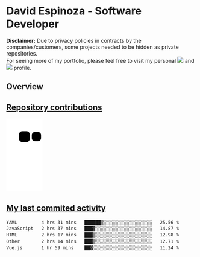 # David Espinoza - Software Developer
<div id="links">
  <p>
    <strong>Disclaimer:</strong> Due to privacy policies in contracts by the companies/customers, some projects needed to be hidden as private repositories. <br />
For seeing more of my portfolio, please feel free to visit my personal <a href="https://davidespinoza.dev" target="_blank"><img src="https://img.shields.io/badge/website-000000?style=for-the-badge&logo=About.me&logoColor=white" target="_blank"></a> and <a href="https://www.linkedin.com/in/despinozap" target="_blank"><img src="https://img.shields.io/badge/LinkedIn-0077B5?style=for-the-badge&logo=linkedin&logoColor=white" target="_blank"></a> profile.
  </p>
</div>

## Overview

<div id="stats">
  <a href="https://github.com/despinozap">
  <!--
    <img height="180em" style="margin: 0em 10em;" src="https://github-readme-stats.vercel.app/api?username=despinozap&show_icons=true&include_all_commits=true&count_private=true&theme=default"/>
    <img height="180em" style="margin: 0em 10em;" src="https://github-readme-stats.vercel.app/api/top-langs/?username=despinozap&layout=compact&langs_count=7&theme=default"/>
  -->
</div>
 
## Repository contributions
<div id="snake"> 

  ![Snake animation](https://github.com/despinozap/despinozap/blob/output/github-contribution-grid-snake.svg)
</div>

## My last commited activity
<!--START_SECTION:waka-->

```txt
YAML         4 hrs 31 mins   ██████▒░░░░░░░░░░░░░░░░░░   25.56 %
JavaScript   2 hrs 37 mins   ███▓░░░░░░░░░░░░░░░░░░░░░   14.87 %
HTML         2 hrs 17 mins   ███▒░░░░░░░░░░░░░░░░░░░░░   12.98 %
Other        2 hrs 14 mins   ███▒░░░░░░░░░░░░░░░░░░░░░   12.71 %
Vue.js       1 hr 59 mins    ██▓░░░░░░░░░░░░░░░░░░░░░░   11.24 %
```

<!--END_SECTION:waka-->
